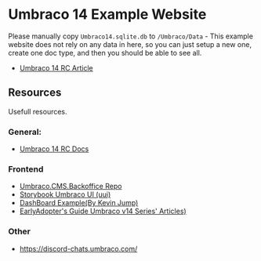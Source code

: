 # Umbraco 14 Example Website

Please manually copy `Umbraco14.sqlite.db` to `/Umbraco/Data` - This example website does not rely on any data in here, so you can just setup a new one, create one doc type, and then you should be able to see all. 

- [Umbraco 14 RC Article](https://umbraco.com/blog/umbraco-14-release-candidate/)

## Resources

Usefull resources.

### General:

 - [Umbraco 14 RC Docs](https://docs.umbraco.com/umbraco-cms/v/14.latest-rc/)

### Frontend

 - [Umbraco.CMS.Backoffice Repo](https://github.com/umbraco/Umbraco.CMS.Backoffice)
 - [Storybook Umbraco UI (uui)](https://apidocs.umbraco.com/v14/)
 - [DashBoard Example(By Kevin Jump)](https://github.com/KevinJump/TimeDashboard)
 - [EarlyAdopter's Guide Umbraco v14 Series' Articles)](https://dev.to/kevinjump/series/26221)
 

### Other

 - https://discord-chats.umbraco.com/
 
